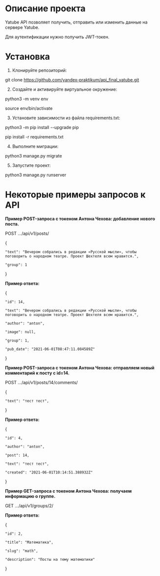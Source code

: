 # Описание проекта
Yatube API позволяет получить, отправить или изменить данные на сервере Yatube.

Для аутентификации нужно получить JWT-токен.

# Установка

1. Клонируйте репозиторий:

git clone https://github.com/yandex-praktikum/api_final_yatube.git

2. Cоздайте и активируйте виртуальное окружение:

python3 -m venv env

source env/bin/activate

3. Установите зависимости из файла requirements.txt:

python3 -m pip install --upgrade pip

pip install -r requirements.txt

4. Выполните миграции:

python3 manage.py migrate

5. Запустите проект:

python3 manage.py runserver

# Некоторые примеры запросов к API

**Пример POST-запроса с токеном Антона Чехова: добавление нового поста.**

POST .../api/v1/posts/

{

    "text": "Вечером собрались в редакции «Русской мысли», чтобы поговорить о народном театре. Проект Шехтеля всем нравится.",

    "group": 1
    
}

**Пример ответа:**

{

    "id": 14,

    "text": "Вечером собрались в редакции «Русской мысли», чтобы поговорить о народном театре. Проект Шехтеля всем нравится.",

    "author": "anton",

    "image": null,

    "group": 1,

    "pub_date": "2021-06-01T08:47:11.084589Z"

}

**Пример POST-запроса с токеном Антона Чехова: отправляем новый комментарий к посту с id=14.**

POST .../api/v1/posts/14/comments/

{

    "text": "тест тест",

}

**Пример ответа:**

{

    "id": 4,

    "author": "anton",

    "post": 14,

    "text": "тест тест",

    "created": "2021-06-01T10:14:51.388932Z"

}

**Пример GET-запроса с токеном Антона Чехова: получаем информацию о группе.**

GET .../api/v1/groups/2/

**Пример ответа:**

{

    "id": 2,

    "title": "Математика",

    "slug": "math",

    "description": "Посты на тему математики"

}